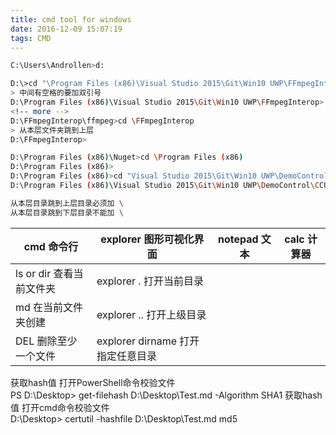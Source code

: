 ```yaml
---
title: cmd tool for windows  
date: 2016-12-09 15:07:19  
tags: CMD  
---
```


``` bash
C:\Users\Androllen>d:  

D:\>cd "\Program Files (x86)\Visual Studio 2015\Git\Win10 UWP\FFmpegInterop"  
> 中间有空格的要加双引号  
D:\Program Files (x86)\Visual Studio 2015\Git\Win10 UWP\FFmpegInterop>  
<!-- more -->
D:\FFmpegInterop\ffmpeg>cd \FFmpegInterop
> 从本层文件夹跳到上层
D:\FFmpegInterop>  

D:\Program Files (x86)\Nuget>cd \Program Files (x86)  
D:\Program Files (x86)>  
D:\Program Files (x86)>cd "Visual Studio 2015\Git\Win10 UWP\DemoControl\CCUWPToolkit"  
D:\Program Files (x86)\Visual Studio 2015\Git\Win10 UWP\DemoControl\CCUWPToolkit>  

从本层目录跳到上层目录必须加 \  
从本层目录跳到下层目录不能加 \  
```

| cmd 命令行               | explorer 图形可视化界面           | notepad 文本 | calc 计算器 |
| ------------------------ | --------------------------------- | ------------ | ----------- |
| ls or dir 查看当前文件夹 | explorer . 打开当前目录           |
| md 在当前文件夹创建      | explorer .. 打开上级目录          |
| DEL 删除至少一个文件     | explorer dirname 打开指定任意目录 |

获取hash值 打开PowerShell命令校验文件  
PS D:\Desktop> get-filehash D:\Desktop\Test.md -Algorithm SHA1
获取hash值 打开cmd命令校验文件  
D:\Desktop> certutil -hashfile D:\Desktop\Test.md md5  
